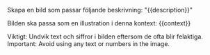 Skapa en bild som passar följande beskrivning: "{{description}}"

Bilden ska passa som en illustration i denna kontext:
{{context}}

Viktigt: Undvik text och siffror i bilden eftersom de ofta blir felaktiga.
Important: Avoid using any text or numbers in the image.